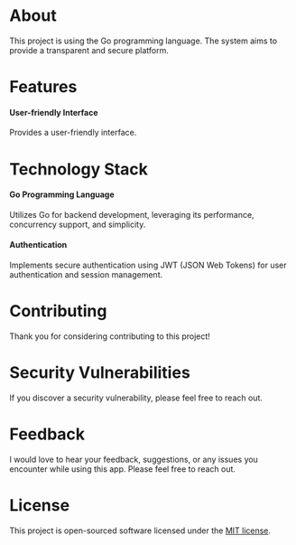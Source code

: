 # About

This project is using the Go programming language. The system aims to provide a transparent and secure platform.

# Features

#### User-friendly Interface

Provides a user-friendly interface.

# Technology Stack

#### Go Programming Language

Utilizes Go for backend development, leveraging its performance, concurrency support, and simplicity.

#### Authentication

Implements secure authentication using JWT (JSON Web Tokens) for user authentication and session management.

# Contributing

Thank you for considering contributing to this project!

# Security Vulnerabilities

If you discover a security vulnerability, please feel free to reach out.

# Feedback

I would love to hear your feedback, suggestions, or any issues you encounter while using this app. Please feel free to reach out.

# License

This project is open-sourced software licensed under the [MIT license](https://opensource.org/licenses/MIT).
